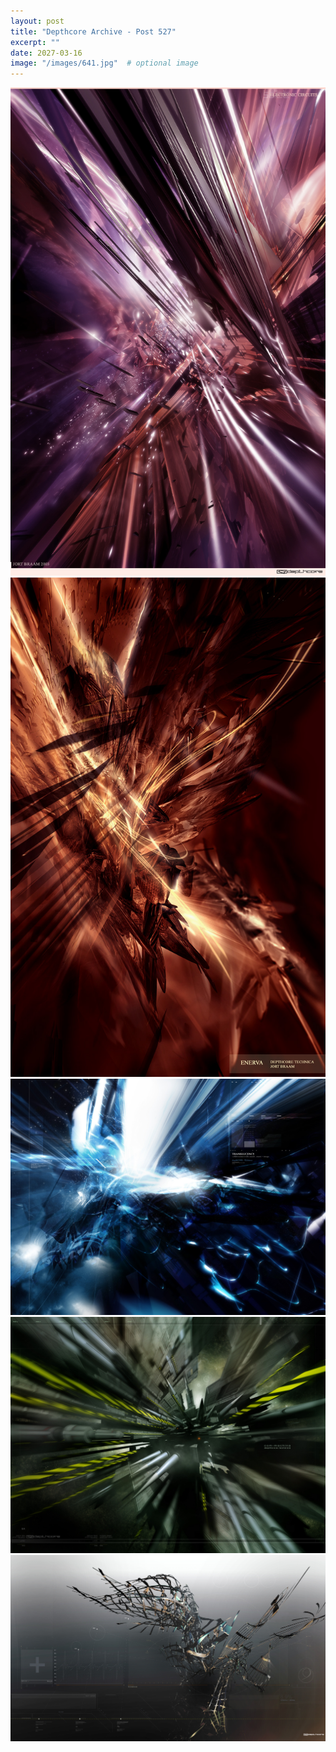 ```yaml
---
layout: post
title: "Depthcore Archive - Post 527"
excerpt: ""
date: 2027-03-16
image: "/images/641.jpg"  # optional image
---
```


<img src="/images/641.jpg">
<img src="/images/642.jpg" alt="642.jpg"/>
<img src="/images/643.jpg" alt="643.jpg"/>
<img src="/images/644.jpg" alt="644.jpg"/>
<img src="/images/645.jpg" alt="645.jpg"/>
